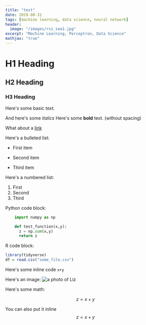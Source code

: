 ```yaml
---
title: "test"
date: 2019-08-31
tags: [machine learning, data science, neural network]
header:
  image: "/images/rsz_sea1.jpg"
excerpt: "Machine Learning, Perceptron, Data Science"
mathjax: "true"
---
```


# H1 Heading

## H2 Heading

### H3 Heading

Here's some basic text.

And here's some *italics*
Here's some **bold** text. (without spacing)

What about a [link](https://github.com/peterwei425)

Here's a bulleted list:
* First item
+ Second item
- Third item

Here's a numbered list:
1. First
2. Second
3. Third

Python code block:
```python
    import numpy as np

    def test_function(x,y):
      z = np.sum(x,y)
      return z
```

R code block:
```r
library(tidyverse)
df = read.csv("some_file.csv")

```

Here's some inline code `x+y`

Here's an image:
<img src="{{ site.url }}{{ site.baseurl }}/images/madison3.jpeg" alt="a photo of Liz">

Here's some math:

$$z=x+y$$

You can also put it inline $$z=x+y$$
